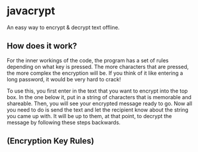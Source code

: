 # javacrypt
An easy way to encrypt & decrypt text offline.

How does it work?
-
For the inner workings of the code, the program has a set of rules depending on what key is pressed.
The more characters that are pressed, the more complex the encryption will be. 
If you think of it like entering a long password, it would be very hard to crack!

To use this, you first enter in the text that you want to encrypt into the top box.
In the one below it, put in a string of characters that is memorable and shareable.
Then, you will see your encrypted message ready to go.
Now all you need to do is send the text and let the recipient know about the string you came up with.
It will be up to them, at that point, to decrypt the message by following these steps backwards.

(Encryption Key Rules)
-

